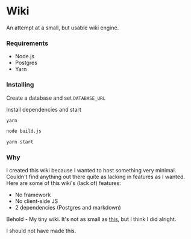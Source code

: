 # Wiki

An attempt at a small, but usable wiki engine.

### Requirements
- Node.js
- Postgres
- Yarn

### Installing
Create a database and set `DATABASE_URL`

Install dependencies and start
```sh
yarn

node build.js

yarn start
```

### Why
I created this wiki because I wanted to host something very minimal. Couldn't find anything out there quite as lacking in features as I wanted. Here are some of this wiki's (lack of) features:
- No framework
- No client-side JS
- 2 dependencies (Postgres and markdown)

Behold - My tiny wiki. It's not as small as [this](https://github.com/jimenezrick/wi-wiki), but I think I did alright.

I should not have made this.
